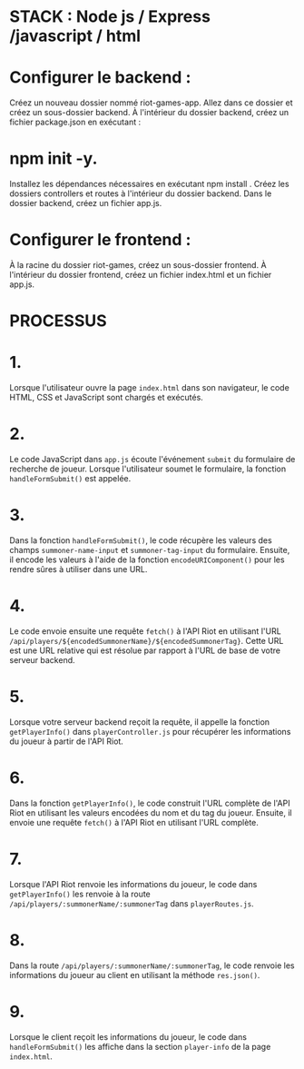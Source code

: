 # STACK : Node js / Express /javascript / html


# Configurer le backend :

Créez un nouveau dossier nommé riot-games-app.
Allez dans ce dossier et créez un sous-dossier backend.
À l'intérieur du dossier backend, créez un fichier package.json en exécutant :

# npm init -y.
Installez les dépendances nécessaires en exécutant npm install .
Créez les dossiers controllers et routes à l'intérieur du dossier backend.
Dans le dossier backend, créez un fichier app.js.



# Configurer le frontend :

À la racine du dossier riot-games, créez un sous-dossier frontend.
À l'intérieur du dossier frontend, créez un fichier index.html et un fichier app.js.


# PROCESSUS


# 1. 
Lorsque l'utilisateur ouvre la page `index.html` dans son navigateur, le code HTML, CSS et JavaScript sont chargés et exécutés.

# 2. 
Le code JavaScript dans `app.js` écoute l'événement `submit` du formulaire de recherche de joueur. Lorsque l'utilisateur soumet le formulaire, la fonction `handleFormSubmit()` est appelée.

# 3. 
Dans la fonction `handleFormSubmit()`, le code récupère les valeurs des champs `summoner-name-input` et `summoner-tag-input` du formulaire. Ensuite, il encode les valeurs à l'aide de la fonction `encodeURIComponent()` pour les rendre sûres à utiliser dans une URL.


# 4. 
Le code envoie ensuite une requête `fetch()` à l'API Riot en utilisant l'URL `/api/players/${encodedSummonerName}/${encodedSummonerTag}`. Cette URL est une URL relative qui est résolue par rapport à l'URL de base de votre serveur backend.


# 5. 
Lorsque votre serveur backend reçoit la requête, il appelle la fonction `getPlayerInfo()` dans `playerController.js` pour récupérer les informations du joueur à partir de l'API Riot.


# 6.
Dans la fonction `getPlayerInfo()`, le code construit l'URL complète de l'API Riot en utilisant les valeurs encodées du nom et du tag du joueur. Ensuite, il envoie une requête `fetch()` à l'API Riot en utilisant l'URL complète.

# 7. 
Lorsque l'API Riot renvoie les informations du joueur, le code dans `getPlayerInfo()` les renvoie à la route `/api/players/:summonerName/:summonerTag` dans `playerRoutes.js`.


# 8.
 Dans la route `/api/players/:summonerName/:summonerTag`, le code renvoie les informations du joueur au client en utilisant la méthode `res.json()`.


# 9.
 Lorsque le client reçoit les informations du joueur, le code dans `handleFormSubmit()` les affiche dans la section `player-info` de la page `index.html`.
